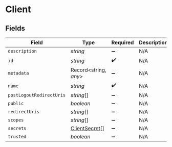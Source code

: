 # Client


## Fields

| Field                                                 | Type                                                  | Required                                              | Description                                           |
| ----------------------------------------------------- | ----------------------------------------------------- | ----------------------------------------------------- | ----------------------------------------------------- |
| `description`                                         | *string*                                              | :heavy_minus_sign:                                    | N/A                                                   |
| `id`                                                  | *string*                                              | :heavy_check_mark:                                    | N/A                                                   |
| `metadata`                                            | Record<string, *any*>                                 | :heavy_minus_sign:                                    | N/A                                                   |
| `name`                                                | *string*                                              | :heavy_check_mark:                                    | N/A                                                   |
| `postLogoutRedirectUris`                              | *string*[]                                            | :heavy_minus_sign:                                    | N/A                                                   |
| `public`                                              | *boolean*                                             | :heavy_minus_sign:                                    | N/A                                                   |
| `redirectUris`                                        | *string*[]                                            | :heavy_minus_sign:                                    | N/A                                                   |
| `scopes`                                              | *string*[]                                            | :heavy_minus_sign:                                    | N/A                                                   |
| `secrets`                                             | [ClientSecret](../../models/shared/clientsecret.md)[] | :heavy_minus_sign:                                    | N/A                                                   |
| `trusted`                                             | *boolean*                                             | :heavy_minus_sign:                                    | N/A                                                   |